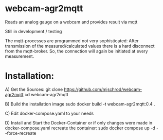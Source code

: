 # webcam-agr2mqtt

Reads an analog gauge on a webcam and provides result via mqtt

Still in development / testing

The mqtt-processes are programmed not very sophisticated:
After transmission of the measured/calculated values there is a hard disconnect from the mqtt-broker.
So, the connection will again be initiated at every measurement.


# Installation:

A) Get the Sources:
git clone https://github.com/mjschrod/webcam-agr2mqtt
cd webcam-agr2mqtt

B) Build the installation image
sudo docker build -t webcam-agr2mqtt:0.4 .

C) Edit docker-compose.yaml to your needs

D) Install and Start the Docker-Container or if only changes were made in docker-compose.yaml recreate the container:
sudo docker compose up -d --force-recreate
